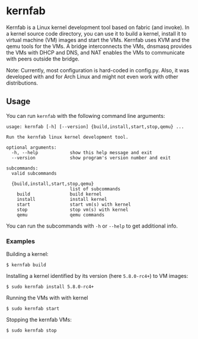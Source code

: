 # kernfab

Kernfab is a Linux kernel development tool based on fabric (and invoke). In a
kernel source code directory, you can use it to build a kernel, install it to
virtual machine (VM) images and start the VMs. Kernfab uses KVM and the qemu
tools for the VMs. A bridge interconnects the VMs, dnsmasq provides the VMs
with DHCP and DNS, and NAT enables the VMs to communicate with peers outside
the bridge.

Note: Currently, most configuration is hard-coded in config.py. Also, it was
developed with and for Arch Linux and might not even work with other
distributions.

## Usage

You can run `kernfab` with the following command line arguments:

```
usage: kernfab [-h] [--version] {build,install,start,stop,qemu} ...

Run the kernfab linux kernel development tool.

optional arguments:
  -h, --help            show this help message and exit
  --version             show program's version number and exit

subcommands:
  valid subcommands

  {build,install,start,stop,qemu}
                        list of subcommands
    build               build kernel
    install             install kernel
    start               start vm(s) with kernel
    stop                stop vm(s) with kernel
    qemu                qemu commands
```

You can run the subcommands with `-h` or `--help` to get additional info.

### Examples

Building a kernel:

```console
$ kernfab build
```

Installing a kernel identified by its version (here `5.8.0-rc4+`) to VM images:

```console
$ sudo kernfab install 5.8.0-rc4+
```

Running the VMs with with kernel

```console
$ sudo kernfab start
```

Stopping the kernfab VMs:

```console
$ sudo kernfab stop
```
